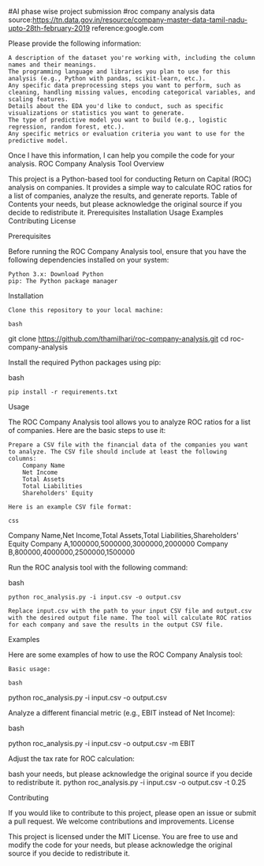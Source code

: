 #AI phase wise project submission
#roc company analysis
data source:https://tn.data.gov.in/resource/company-master-data-tamil-nadu-upto-28th-february-2019
reference:google.com

Please provide the following information:

    A description of the dataset you're working with, including the column names and their meanings.
    The programming language and libraries you plan to use for this analysis (e.g., Python with pandas, scikit-learn, etc.).
    Any specific data preprocessing steps you want to perform, such as cleaning, handling missing values, encoding categorical variables, and scaling features.
    Details about the EDA you'd like to conduct, such as specific visualizations or statistics you want to generate.
    The type of predictive model you want to build (e.g., logistic regression, random forest, etc.).
    Any specific metrics or evaluation criteria you want to use for the predictive model.

Once I have this information, I can help you compile the code for your analysis.
ROC Company Analysis Tool
Overview

This project is a Python-based tool for conducting Return on Capital (ROC) analysis on companies. It provides a simple way to calculate ROC ratios for a list of companies, analyze the results, and generate reports.
Table of Contents
your needs, but please acknowledge the original source if you decide to redistribute it.
    Prerequisites
    Installation
    Usage
    Examples
    Contributing
    License

Prerequisites

Before running the ROC Company Analysis tool, ensure that you have the following dependencies installed on your system:

    Python 3.x: Download Python
    pip: The Python package manager

Installation

    Clone this repository to your local machine:

    bash

git clone https://github.com/thamilhari/roc-company-analysis.git
cd roc-company-analysis

Install the required Python packages using pip:

bash

    pip install -r requirements.txt

Usage

The ROC Company Analysis tool allows you to analyze ROC ratios for a list of companies. Here are the basic steps to use it:

    Prepare a CSV file with the financial data of the companies you want to analyze. The CSV file should include at least the following columns:
        Company Name
        Net Income
        Total Assets
        Total Liabilities
        Shareholders' Equity

    Here is an example CSV file format:

    css

Company Name,Net Income,Total Assets,Total Liabilities,Shareholders' Equity
Company A,1000000,5000000,3000000,2000000
Company B,800000,4000000,2500000,1500000

Run the ROC analysis tool with the following command:

bash

    python roc_analysis.py -i input.csv -o output.csv

    Replace input.csv with the path to your input CSV file and output.csv with the desired output file name. The tool will calculate ROC ratios for each company and save the results in the output CSV file.

Examples

Here are some examples of how to use the ROC Company Analysis tool:

    Basic usage:

    bash

python roc_analysis.py -i input.csv -o output.csv

Analyze a different financial metric (e.g., EBIT instead of Net Income):

bash

python roc_analysis.py -i input.csv -o output.csv -m EBIT

Adjust the tax rate for ROC calculation:

bash
your needs, but please acknowledge the original source if you decide to redistribute it.
    python roc_analysis.py -i input.csv -o output.csv -t 0.25

Contributing

If you would like to contribute to this project, please open an issue or submit a pull request. We welcome contributions and improvements.
License

This project is licensed under the MIT License. You are free to use and modify the code for 
your needs, but please acknowledge the original source if you decide to redistribute it.
